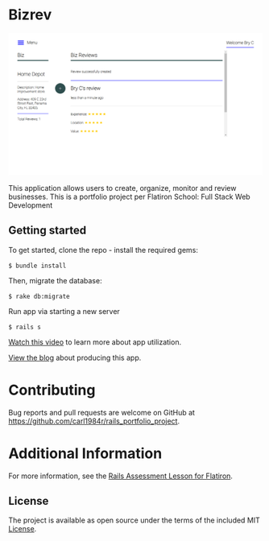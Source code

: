 # Bizrev

![](/public/screenshots/example.png)

This application allows users to create, organize, monitor and review businesses.  This is a portfolio project per Flatiron School: Full Stack Web Development

## Getting started

To get started, clone the repo - install the required gems:

```
$ bundle install

```

Then, migrate the database:

```
$ rake db:migrate

```

Run app via starting a new server

```
$ rails s

```

[Watch this video](url) to learn more about app utilization.

[View the blog](https://carl1984r.github.io/) about producing this app.

# Contributing
Bug reports and pull requests are welcome on GitHub at https://github.com/carl1984r/rails_portfolio_project.

# Additional Information

For more information, see the
[Rails Assessment Lesson for Flatiron](https://github.com/learn-co-students/rails-assessment-v-000).

## License

The project is available as open source under the terms of the included MIT
[License](https://github.com/carl1984r/rails_portfolio_project/blob/master/LICENSE).
